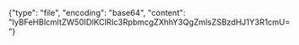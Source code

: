 {"type": "file", "encoding": "base64", "content": "IyBFeHBlcmltZW50IDIKClRlc3RpbmcgZXhhY3QgZmlsZSBzdHJ1Y3R1cmU="}